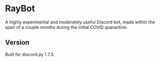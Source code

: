 # RayBot

A highly experimental and moderately useful Discord bot, made within the span of a couple months during the initial COVID quarantine.

Version
-------
Built for discord.py 1.7.3.
